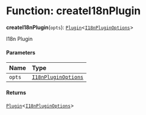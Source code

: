 # Function: createI18nPlugin

**createI18nPlugin**(`opts`): [`Plugin`](/en/auto-docs/fixed-layout-editor/variables/Plugin-1.md)<[`I18nPluginOptions`](/en/auto-docs/fixed-layout-editor/interfaces/I18nPluginOptions.md)>

I18n Plugin

#### Parameters

| Name | Type |
| :------ | :------ |
| `opts` | [`I18nPluginOptions`](/en/auto-docs/fixed-layout-editor/interfaces/I18nPluginOptions.md) |

#### Returns

[`Plugin`](/en/auto-docs/fixed-layout-editor/variables/Plugin-1.md)<[`I18nPluginOptions`](/en/auto-docs/fixed-layout-editor/interfaces/I18nPluginOptions.md)>
